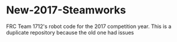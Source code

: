 # New-2017-Steamworks
FRC Team 1712's robot code for the 2017 competition year. 
This is a duplicate repository because the old one had issues
